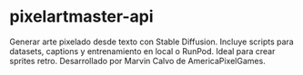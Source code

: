# pixelartmaster-api
Generar arte pixelado desde texto con Stable Diffusion. Incluye scripts para datasets, captions y entrenamiento en local o RunPod. Ideal para crear sprites retro.  Desarrollado por Marvin Calvo de AmericaPixelGames.
